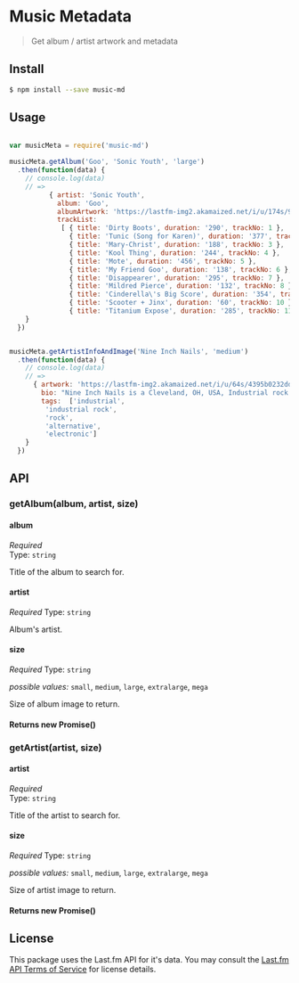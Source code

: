 # Music Metadata
> Get album / artist artwork and metadata


## Install

```bash
$ npm install --save music-md
```


## Usage

```js

var musicMeta = require('music-md')

musicMeta.getAlbum('Goo', 'Sonic Youth', 'large')
  .then(function(data) {
    // console.log(data)
    // => 
          { artist: 'Sonic Youth',
            album: 'Goo',
            albumArtwork: 'https://lastfm-img2.akamaized.net/i/u/174s/9fecf539cc254e87b7b44035efd93ea7.png',
            trackList:
             [ { title: 'Dirty Boots', duration: '290', trackNo: 1 },
               { title: 'Tunic (Song for Karen)', duration: '377', trackNo: 2 },
               { title: 'Mary-Christ', duration: '188', trackNo: 3 },
               { title: 'Kool Thing', duration: '244', trackNo: 4 },
               { title: 'Mote', duration: '456', trackNo: 5 },
               { title: 'My Friend Goo', duration: '138', trackNo: 6 },
               { title: 'Disappearer', duration: '295', trackNo: 7 },
               { title: 'Mildred Pierce', duration: '132', trackNo: 8 },
               { title: 'Cinderella\'s Big Score', duration: '354', trackNo: 9 },
               { title: 'Scooter + Jinx', duration: '60', trackNo: 10 },
               { title: 'Titanium Expose', duration: '285', trackNo: 11 } ] 
    }
  })


musicMeta.getArtistInfoAndImage('Nine Inch Nails', 'medium')
  .then(function(data) {
    // console.log(data)
    // => 
      { artwork: 'https://lastfm-img2.akamaized.net/i/u/64s/4395b0232dda4cd08e1a871f5ecf1714.png',
        bio: "Nine Inch Nails is a Cleveland, OH, USA, Industrial rock band that was formed in 1988 by Trent Reznor, the only constant member of the band. He\'s generally credited for popularizing the genre known as "industrial rock" with both his releases and dark, theatrical music videos.\n\nBorn Michael Trent Reznor, he was raised by his maternal grandparents in Mercer, Pennsylvania, USA. Reznor took up piano at the age of five and in high school took up the tuba and saxophone. In the early to mid-80s...",
        tags:  ['industrial',
         'industrial rock',
         'rock',
         'alternative',
         'electronic']
    }
  })

```

## API

### getAlbum(album, artist, size)

#### album

*Required*  
Type: `string`

Title of the album to search for.

#### artist

*Required* 
Type: `string`

Album's artist.

#### size

*Required* 
Type: `string` 

*possible values:* `small`, `medium`, `large`, `extralarge`, `mega`

Size of album image to return.

#### Returns new Promise()

### getArtist(artist, size)

#### artist

*Required*  
Type: `string`

Title of the artist to search for.

#### size

*Required* 
Type: `string` 

*possible values:* `small`, `medium`, `large`, `extralarge`, `mega`

Size of artist image to return.

#### Returns new Promise()

## License

This package uses the Last.fm API for it's data. You may consult the [Last.fm API Terms of Service](http://www.last.fm/api/tos) for license details. 

